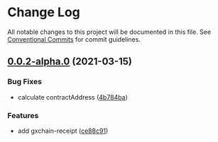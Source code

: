 # Change Log

All notable changes to this project will be documented in this file.
See [Conventional Commits](https://conventionalcommits.org) for commit guidelines.

## [0.0.2-alpha.0](https://iz11ro8cf9xz/node/gxchain2/compare/v0.0.1-alpha.0...v0.0.2-alpha.0) (2021-03-15)


### Bug Fixes

* calculate contractAddress ([4b784ba](https://iz11ro8cf9xz/node/gxchain2/commits/4b784ba1020148e28d40733c72e3bf6d1da56754))


### Features

* add gxchain-receipt ([ce88c91](https://iz11ro8cf9xz/node/gxchain2/commits/ce88c91f6749a453b6c00d51f136b8d5f77302dd))
